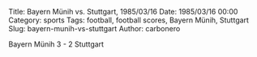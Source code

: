 Title: Bayern Münih vs. Stuttgart, 1985/03/16
Date: 1985/03/16 00:00
Category: sports
Tags: football, football scores, Bayern Münih, Stuttgart
Slug: bayern-munih-vs-stuttgart
Author: carbonero


Bayern Münih 3 - 2 Stuttgart

